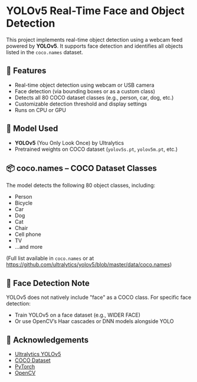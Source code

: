 # YOLOv5 Real-Time Face and Object Detection

This project implements real-time object detection using a webcam feed powered by **YOLOv5**. It supports face detection and identifies all objects listed in the `coco.names` dataset.

## 🚀 Features

- Real-time object detection using webcam or USB camera
- Face detection (via bounding boxes or as a custom class)
- Detects all 80 COCO dataset classes (e.g., person, car, dog, etc.)
- Customizable detection threshold and display settings
- Runs on CPU or GPU

## 🧠 Model Used

- **YOLOv5** (You Only Look Once) by Ultralytics
- Pretrained weights on COCO dataset (`yolov5s.pt`, `yolov5m.pt`, etc.)

## 📦 coco.names – COCO Dataset Classes

The model detects the following 80 object classes, including:

- Person
- Bicycle
- Car
- Dog
- Cat
- Chair
- Cell phone
- TV
- ...and more

(Full list available in `coco.names` or at https://github.com/ultralytics/yolov5/blob/master/data/coco.names)

## 👤 Face Detection Note

YOLOv5 does not natively include "face" as a COCO class. For specific face detection:

- Train YOLOv5 on a face dataset (e.g., WIDER FACE)
- Or use OpenCV’s Haar cascades or DNN models alongside YOLO

## 🙌 Acknowledgements

- [Ultralytics YOLOv5](https://github.com/ultralytics/yolov5)
- [COCO Dataset](https://cocodataset.org/)
- [PyTorch](https://pytorch.org/)
- [OpenCV](https://opencv.org/)
